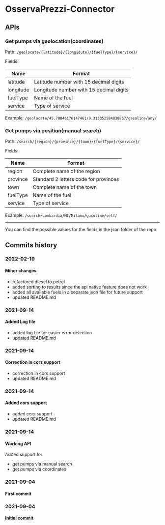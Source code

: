 # OsservaPrezzi-Connector

## APIs

### Get pumps via geolocation(coordinates)

Path: `/geolocate/{latitude}/{longidute}/{fuelType}/{service}/`

Fields:

| Name      | Format                                  |
| --------- | --------------------------------------- |
| latitude  | Latitude number with 15 decimal digits  |
| longitude | Longitude number with 15 decimal digits |
| fuelType  | Name of the fuel                        |
| service   | Type of service                         |

Example: `/geolocate/45.70846176147461/9.313352584838867/gasoline/any/`

### Get pumps via position(manual search)

Path: `/search/{region}/{province}/{town}/{fuelType}/{service}/`

Fields:

| Name     | Format                                |
| -------- | ------------------------------------- |
| region   | Complete name of the region           |
| province | Standard 2 letters code for provinces |
| town     | Complete name of the town             |
| fuelType | Name of the fuel                      |
| service  | Type of service                       |

Example: `/search/Lombardia/MI/Milano/gasoline/self/`

---

You can find the possible values for the fields in the json folder of the repo.

## Commits history

### 2022-02-19

#### Minor changes

- refactored diesel to petrol
- added sorting to results since the api native feature does not work
- added all available fuels in a separate json file for future support
- updated README.md

### 2021-09-14

#### Added Log file

- added log file for easier error detection
- updated README.md

### 2021-09-14

#### Correction in cors support

- correction in cors support
- updated README.md

### 2021-09-14

#### Added cors support

- added cors support
- updated README.md

### 2021-09-14

#### Working API

Added support for

- get pumps via manual search
- get pumps via coordinates

### 2021-09-04

#### First commit

### 2021-09-04

#### Initial commit
